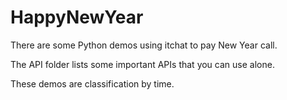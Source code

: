 # HappyNewYear
There are some Python demos using itchat to pay New Year call.

The API folder lists some important APIs that you can use alone.

These demos are classification by time.
